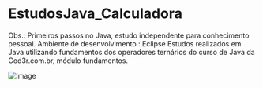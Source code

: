 # EstudosJava_Calculadora

Obs.: Primeiros passos no Java, estudo independente para conhecimento pessoal.
Ambiente de desenvolvimento : Eclipse
Estudos realizados em Java utilizando fundamentos dos operadores ternários do curso de Java da Cod3r.com.br, módulo fundamentos.

![image](https://github.com/JonaThFelix/EstudosJava_Calculadora/assets/123984244/bd756d14-7c38-4f56-b299-f75b3315d761)

